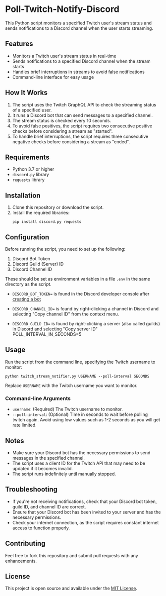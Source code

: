 # Poll-Twitch-Notify-Discord

This Python script monitors a specified Twitch user's stream status and sends notifications to a Discord channel when the user starts streaming.

## Features

- Monitors a Twitch user's stream status in real-time
- Sends notifications to a specified Discord channel when the stream starts
- Handles brief interruptions in streams to avoid false notifications
- Command-line interface for easy usage

## How It Works

1. The script uses the Twitch GraphQL API to check the streaming status of a specified user.
2. It runs a Discord bot that can send messages to a specified channel.
3. The stream status is checked every 10 seconds.
4. To avoid false positives, the script requires two consecutive positive checks before considering a stream as "started".
5. To handle brief interruptions, the script requires three consecutive negative checks before considering a stream as "ended".

## Requirements

- Python 3.7 or higher
- `discord.py` library
- `requests` library

## Installation

1. Clone this repository or download the script.
2. Install the required libraries:
   ```
   pip install discord.py requests
   ```

## Configuration

Before running the script, you need to set up the following:

1. Discord Bot Token
2. Discord Guild (Server) ID
3. Discord Channel ID

These should be set as environment variables in a file `.env` in the same directory as the script.

- `DISCORD_BOT_TOKEN=` is found in the Discord developer console after [creating a bot](https://discordpy.readthedocs.io/en/stable/discord.html)

- `DISCORD_CHANNEL_ID=` is found by right-clicking a channel in Discord and selecting "Copy channel ID" from the context menu.

- `DISCORD_GUILD_ID=` is found by right-clicking a server (also called guilds) in Discord and selecting "Copy server ID"
POLL_INTERVAL_IN_SECONDS=5

## Usage

Run the script from the command line, specifying the Twitch username to monitor:

```
python twitch_stream_notifier.py USERNAME --poll-interval SECONDS
```

Replace `USERNAME` with the Twitch username you want to monitor.

### Command-line Arguments

- `username`: (Required) The Twitch username to monitor.
- `--poll-interval`: (Optional)
Time in seconds to wait before polling twitch again. Avoid using low values such as 1-2 seconds as you will get rate limited.

## Notes

- Make sure your Discord bot has the necessary permissions to send messages in the specified channel.
- The script uses a client ID for the Twitch API that may need to be updated if it becomes invalid.
- The script runs indefinitely until manually stopped.

## Troubleshooting

- If you're not receiving notifications, check that your Discord bot token, guild ID, and channel ID are correct.
- Ensure that your Discord bot has been invited to your server and has the necessary permissions.
- Check your internet connection, as the script requires constant internet access to function properly.

## Contributing

Feel free to fork this repository and submit pull requests with any enhancements.

## License

This project is open source and available under the [MIT License](LICENSE).